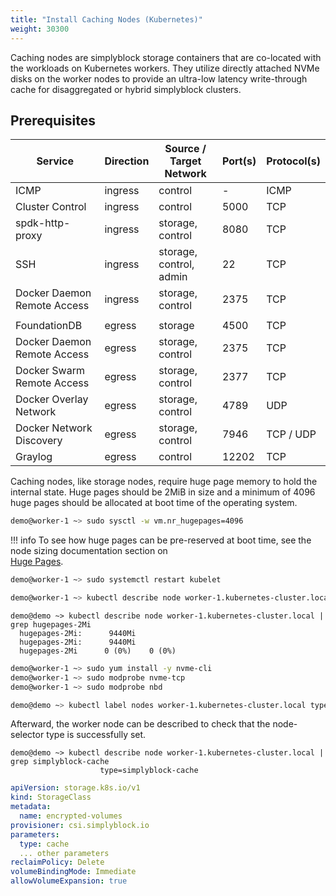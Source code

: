 ```yaml
---
title: "Install Caching Nodes (Kubernetes)"
weight: 30300
---
```


Caching nodes are simplyblock storage containers that are co-located with the workloads on Kubernetes workers. They
utilize directly attached NVMe disks on the worker nodes to provide an ultra-low latency write-through cache for
disaggregated or hybrid simplyblock clusters.

## Prerequisites

| Service                     | Direction | Source / Target Network | Port(s) | Protocol(s) |
|-----------------------------|-----------|-------------------------|---------|-------------|
| ICMP                        | ingress   | control                 | -       | ICMP        |
| Cluster Control             | ingress   | control                 | 5000    | TCP         |
| spdk-http-proxy             | ingress   | storage, control        | 8080    | TCP         |
| SSH                         | ingress   | storage, control, admin | 22      | TCP         |
| Docker Daemon Remote Access | ingress   | storage, control        | 2375    | TCP         |
|                             |           |                         |         |             |
| FoundationDB                | egress    | storage                 | 4500    | TCP         |
| Docker Daemon Remote Access | egress    | storage, control        | 2375    | TCP         |
| Docker Swarm Remote Access  | egress    | storage, control        | 2377    | TCP         |
| Docker Overlay Network      | egress    | storage, control        | 4789    | UDP         |
| Docker Network Discovery    | egress    | storage, control        | 7946    | TCP / UDP   |
| Graylog                     | egress    | control                 | 12202   | TCP         |

Caching nodes, like storage nodes, require huge page memory to hold the internal state. Huge pages should be 2MiB in
size and a minimum of 4096 huge pages should be allocated at boot time of the operating system.

```bash
demo@worker-1 ~> sudo sysctl -w vm.nr_hugepages=4096
```

!!! info
To see how huge pages can be pre-reserved at boot time, see the node sizing documentation section on  
[Huge Pages](../deployment-planning/node-sizing.md#memory-requirements).

```bash
demo@worker-1 ~> sudo systemctl restart kubelet
```

```bash
demo@worker-1 ~> kubectl describe node worker-1.kubernetes-cluster.local | grep hugepages-2Mi
```

```plain
demo@demo ~> kubectl describe node worker-1.kubernetes-cluster.local | grep hugepages-2Mi
  hugepages-2Mi:      9440Mi
  hugepages-2Mi:      9440Mi
  hugepages-2Mi      0 (0%)    0 (0%)
```

```bash
demo@worker-1 ~> sudo yum install -y nvme-cli
demo@worker-1 ~> sudo modprobe nvme-tcp
demo@worker-1 ~> sudo modprobe nbd
```

```bash
demo@demo ~> kubectl label nodes worker-1.kubernetes-cluster.local type=simplyblock-cache
```

Afterward, the worker node can be described to check that the node-selector type is successfully set.

```plain title="Example output of a successfully configured worker node"
demo@demo ~> kubectl describe node worker-1.kubernetes-cluster.local | grep simplyblock-cache
                    type=simplyblock-cache
```

```yaml title="Example Caching Node-enabled StorageClass"
apiVersion: storage.k8s.io/v1
kind: StorageClass
metadata:
  name: encrypted-volumes
provisioner: csi.simplyblock.io
parameters:
  type: cache
  ... other parameters
reclaimPolicy: Delete
volumeBindingMode: Immediate
allowVolumeExpansion: true
```

